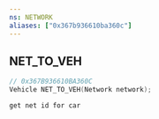 ```yaml
---
ns: NETWORK
aliases: ["0x367b936610ba360c"]
---
```

## NET_TO_VEH

```c
// 0x367B936610BA360C
Vehicle NET_TO_VEH(Network network);
```

```
get net id for car
```
